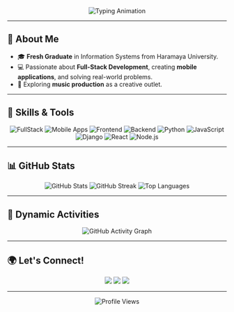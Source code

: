 <div align="center">
  <img src="https://readme-typing-svg.herokuapp.com?font=Fira+Code&weight=500&size=24&pause=1000&color=F77B00&width=500&lines=Hi+there!+I'm+Amanuel+Solomon+👋;Full-Stack+Developer+%7C+Tech+Enthusiast;Specializing+in+Frontend%2C+Backend+%26+Mobile+Apps;" alt="Typing Animation" />
</div>

---

## 🌟 **About Me**
- 🎓 **Fresh Graduate** in Information Systems from Haramaya University.
- 💻 Passionate about **Full-Stack Development**, creating **mobile applications**, and solving real-world problems.
- 🎵 Exploring **music production** as a creative outlet.

---

## 🚀 **Skills & Tools**
<div align="center">
  <img src="https://img.shields.io/badge/FullStack-FF5733?style=for-the-badge&logo=javascript&logoColor=white" alt="FullStack" />
  <img src="https://img.shields.io/badge/Mobile%20Apps-28A745?style=for-the-badge&logo=android&logoColor=white" alt="Mobile Apps" />
  <img src="https://img.shields.io/badge/Frontend-61DAFB?style=for-the-badge&logo=react&logoColor=black" alt="Frontend" />
  <img src="https://img.shields.io/badge/Backend-6C757D?style=for-the-badge&logo=node.js&logoColor=white" alt="Backend" />
  <img src="https://img.shields.io/badge/Python-3776AB?style=for-the-badge&logo=python&logoColor=white" alt="Python" />
  <img src="https://img.shields.io/badge/JavaScript-F7DF1E?style=for-the-badge&logo=javascript&logoColor=black" alt="JavaScript" />
  <img src="https://img.shields.io/badge/Django-092E20?style=for-the-badge&logo=django&logoColor=white" alt="Django" />
  <img src="https://img.shields.io/badge/React-61DAFB?style=for-the-badge&logo=react&logoColor=black" alt="React" />
  <img src="https://img.shields.io/badge/Node.js-339933?style=for-the-badge&logo=nodedotjs&logoColor=white" alt="Node.js" />
</div>

---

## 📊 **GitHub Stats**

<div align="center">
  <img src="https://github-readme-stats.vercel.app/api?username=AMANI-BLU&show_icons=true&theme=radical&count_private=true" alt="GitHub Stats" />
  <img src="https://github-readme-streak-stats.herokuapp.com/?user=AMANI-BLU&theme=radical" alt="GitHub Streak" />
  <img src="https://github-readme-stats.vercel.app/api/top-langs/?username=AMANI-BLU&layout=compact&theme=radical" alt="Top Languages" />
</div>

---

## 🎨 **Dynamic Activities**
<div align="center">
  <img src="https://activity-graph.herokuapp.com/graph?username=amanuel-solomon&theme=rogue&hide_border=true&area=true" alt="GitHub Activity Graph" />
</div>

---

## 🌍 **Let's Connect!**
<div align="center">
  <a href="#"><img src="https://img.shields.io/badge/Telegram-2CA5E0?style=for-the-badge&logo=telegram&logoColor=white" /></a>
  <a href="#"><img src="https://img.shields.io/badge/YouTube-FF0000?style=for-the-badge&logo=youtube&logoColor=white" /></a>
  <a href="#"><img src="https://img.shields.io/badge/Portfolio-Visit-orange?style=for-the-badge" /></a>
</div>

---

<div align="center">
  <img src="https://komarev.com/ghpvc/?username=amanuel-solomon&style=for-the-badge" alt="Profile Views" />
</div>
